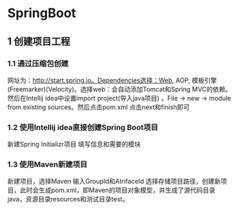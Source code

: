#  SpringBoot

## 1 创建项目工程

### 1.1 通过压缩包创建

网址为：http://start.spring.io。Dependencies选择：Web, AOP, 模板引擎(Freemarker)(Velocity)。选择web：会自动添加Tomcat和Spring MVC的依赖。
然后在Intellij idea中设置import project(导入java项目)	。File -> new -> module from existing sources。然后点击pom.xml 点击next和finish即可 
			

### 1.2 使用Intellij idea直接创建Spring Boot项目

新建Spring Initializr项目
填写信息和需要的模块

### 1.3 使用Maven新建项目

新建项目，选择Maven
输入GroupId和AtrifaceId
选择存储项目路径，创建新项目，此时会生成pom.xml，即Maven的项目对象模型，并生成了源代码目录java，资源目录resources和测试目录test。
